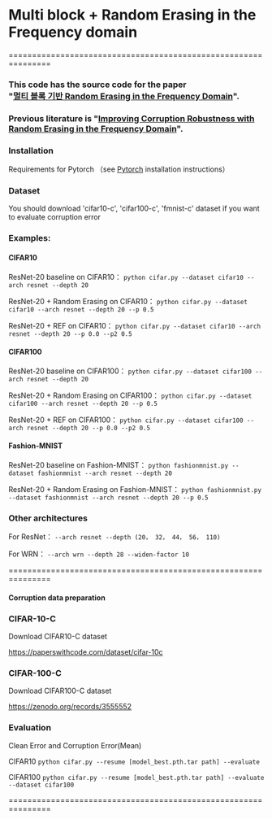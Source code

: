# Multi block + Random Erasing in the Frequency domain
===============================================================

### This code has the source code for the paper </br> "[멀티 블록 기반 Random Erasing in the Frequency Domain](https://www.kci.go.kr/kciportal/ci/sereArticleSearch/ciSereArtiView.kci?sereArticleSearchBean.artiId=ART003125682)".

### Previous literature is "[Improving Corruption Robustness with Random Erasing in the Frequency Domain](https://github.com/hyunjiLee123/Random-Erasing-in-the-Frequency-domain)".

### Installation

Requirements for Pytorch （see [Pytorch](http://pytorch.org/) installation instructions）

### Dataset

You should download 'cifar10-c', 'cifar100-c', 'fmnist-c' dataset if you want to evaluate corruption error

### Examples:

#### CIFAR10

ResNet-20 baseline on CIFAR10：
    ```
    python cifar.py --dataset cifar10 --arch resnet --depth 20
    ```
    
ResNet-20 + Random Erasing on CIFAR10：
    ```
    python cifar.py --dataset cifar10 --arch resnet --depth 20 --p 0.5
    ```

ResNet-20 + REF on CIFAR10：
    ```
    python cifar.py --dataset cifar10 --arch resnet --depth 20 --p 0.0 --p2 0.5
    ```

#### CIFAR100

ResNet-20 baseline on CIFAR100：
    ```
    python cifar.py --dataset cifar100 --arch resnet --depth 20
    ```
    
ResNet-20 + Random Erasing on CIFAR100：
    ```
    python cifar.py --dataset cifar100 --arch resnet --depth 20 --p 0.5
    ```

ResNet-20 + REF on CIFAR100：
    ```
    python cifar.py --dataset cifar100 --arch resnet --depth 20 --p 0.0 --p2 0.5
    ```

#### Fashion-MNIST


ResNet-20 baseline on Fashion-MNIST：
    ```
    python fashionmnist.py --dataset fashionmnist --arch resnet --depth 20
    ```
    
ResNet-20 + Random Erasing on Fashion-MNIST：
    ```
    python fashionmnist.py --dataset fashionmnist --arch resnet --depth 20 --p 0.5
    ```


### Other architectures

For ResNet： 
    ```
    --arch resnet --depth (20， 32， 44， 56， 110)
    ```

For WRN：
    ```
    --arch wrn --depth 28 --widen-factor 10
    ```

===============================================================
#### Corruption data preparation

### CIFAR-10-C

Download CIFAR10-C dataset

https://paperswithcode.com/dataset/cifar-10c

### CIFAR-100-C

Download CIFAR100-C dataset

https://zenodo.org/records/3555552


### Evaluation
Clean Error and Corruption Error(Mean)

CIFAR10
    ```
    python cifar.py --resume [model_best.pth.tar path] --evaluate
    ```

CIFAR100
    ```
    python cifar.py --resume [model_best.pth.tar path] --evaluate --dataset cifar100
    ```

===============================================================

